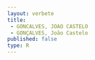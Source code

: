 ```yaml
---
layout: verbete
title:
 - GONCALVES, JOAO CASTELO
 - GONÇALVES, João Castelo
published: false
type: R
---
```


